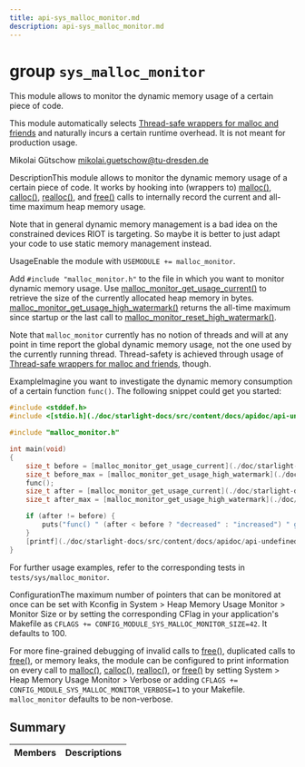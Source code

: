 ```yaml
---
title: api-sys_malloc_monitor.md
description: api-sys_malloc_monitor.md
---
```

# group `sys_malloc_monitor` 

This module allows to monitor the dynamic memory usage of a certain piece of code.

This module automatically selects [Thread-safe wrappers for malloc and friends](./doc/starlight-docs/src/content/docs/apidoc/api-undefined.md#group__sys__malloc__ts) and naturally incurs a certain runtime overhead. It is not meant for production usage. 

Mikolai Gütschow [mikolai.guetschow@tu-dresden.de](mailto:mikolai.guetschow@tu-dresden.de)

DescriptionThis module allows to monitor the dynamic memory usage of a certain piece of code. It works by hooking into (wrappers to) [malloc()](./doc/starlight-docs/src/content/docs/apidoc/api-undefined.md#group__oneway__malloc_1ga7ac38fce3243a7dcf448301ee9ffd392), [calloc()](./doc/starlight-docs/src/content/docs/apidoc/api-undefined.md#group__oneway__malloc_1ga57ec1f2580107f2f42684e77bf2a6d7c), [realloc()](./doc/starlight-docs/src/content/docs/apidoc/api-undefined.md#group__oneway__malloc_1ga1a6b5e8d2f1c37e5b43e4345586075be), and [free()](./doc/starlight-docs/src/content/docs/apidoc/api-undefined.md#group__oneway__malloc_1gafbedc913aa4651b3c3b4b3aecd9b4711) calls to internally record the current and all-time maximum heap memory usage.

Note that in general dynamic memory management is a bad idea on the constrained devices RIOT is targeting. So maybe it is better to just adapt your code to use static memory management instead.

UsageEnable the module with `USEMODULE += malloc_monitor`.

Add `#include "malloc_monitor.h"` to the file in which you want to monitor dynamic memory usage. Use [malloc_monitor_get_usage_current()](./doc/starlight-docs/src/content/docs/apidoc/api-undefined.md#group__sys__malloc__monitor_1gab9f58450ed54755a5235860a5dab4404) to retrieve the size of the currently allocated heap memory in bytes. [malloc_monitor_get_usage_high_watermark()](./doc/starlight-docs/src/content/docs/apidoc/api-undefined.md#group__sys__malloc__monitor_1ga743882f0584698616b02c30ae735f6b7) returns the all-time maximum since startup or the last call to [malloc_monitor_reset_high_watermark()](./doc/starlight-docs/src/content/docs/apidoc/api-undefined.md#group__sys__malloc__monitor_1gaa09f0da764e5c7f1de4db627c8b427b4).

Note that `malloc_monitor` currently has no notion of threads and will at any point in time report the global dynamic memory usage, not the one used by the currently running thread. Thread-safety is achieved through usage of [Thread-safe wrappers for malloc and friends](./doc/starlight-docs/src/content/docs/apidoc/api-undefined.md#group__sys__malloc__ts), though.

ExampleImagine you want to investigate the dynamic memory consumption of a certain function `func()`. The following snippet could get you started:

```cpp
#include <stddef.h>
#include <[stdio.h](./doc/starlight-docs/src/content/docs/apidoc/api-undefined.md#stdio_8h)>

#include "malloc_monitor.h"

int main(void)
{
    size_t before = [malloc_monitor_get_usage_current](./doc/starlight-docs/src/content/docs/apidoc/api-undefined.md#group__sys__malloc__monitor_1gab9f58450ed54755a5235860a5dab4404)();
    size_t before_max = [malloc_monitor_get_usage_high_watermark](./doc/starlight-docs/src/content/docs/apidoc/api-undefined.md#group__sys__malloc__monitor_1ga743882f0584698616b02c30ae735f6b7)();
    func();
    size_t after = [malloc_monitor_get_usage_current](./doc/starlight-docs/src/content/docs/apidoc/api-undefined.md#group__sys__malloc__monitor_1gab9f58450ed54755a5235860a5dab4404)();
    size_t after_max = [malloc_monitor_get_usage_high_watermark](./doc/starlight-docs/src/content/docs/apidoc/api-undefined.md#group__sys__malloc__monitor_1ga743882f0584698616b02c30ae735f6b7)();

    if (after != before) {
        puts("func() " (after < before ? "decreased" : "increased") " global dynamic memory usage.");
    }
    [printf](./doc/starlight-docs/src/content/docs/apidoc/api-undefined.md#group__cpu__avr8__common__stdio__wrapper_1gad2eb277496af160238e7306fff780ad2)("The maximal dynamic memory usage of func() was %d bytes.", after_max - before_max);
}
```

For further usage examples, refer to the corresponding tests in `tests/sys/malloc_monitor`.

ConfigurationThe maximum number of pointers that can be monitored at once can be set with Kconfig in System > Heap Memory Usage Monitor > Monitor Size or by setting the corresponding CFlag in your application's Makefile as `CFLAGS += CONFIG_MODULE_SYS_MALLOC_MONITOR_SIZE=42`. It defaults to 100.

For more fine-grained debugging of invalid calls to [free()](./doc/starlight-docs/src/content/docs/apidoc/api-undefined.md#group__oneway__malloc_1gafbedc913aa4651b3c3b4b3aecd9b4711), duplicated calls to [free()](./doc/starlight-docs/src/content/docs/apidoc/api-undefined.md#group__oneway__malloc_1gafbedc913aa4651b3c3b4b3aecd9b4711), or memory leaks, the module can be configured to print information on every call to [malloc()](./doc/starlight-docs/src/content/docs/apidoc/api-undefined.md#group__oneway__malloc_1ga7ac38fce3243a7dcf448301ee9ffd392), [calloc()](./doc/starlight-docs/src/content/docs/apidoc/api-undefined.md#group__oneway__malloc_1ga57ec1f2580107f2f42684e77bf2a6d7c), [realloc()](./doc/starlight-docs/src/content/docs/apidoc/api-undefined.md#group__oneway__malloc_1ga1a6b5e8d2f1c37e5b43e4345586075be), or [free()](./doc/starlight-docs/src/content/docs/apidoc/api-undefined.md#group__oneway__malloc_1gafbedc913aa4651b3c3b4b3aecd9b4711) by setting System > Heap Memory Usage Monitor > Verbose or adding `CFLAGS += CONFIG_MODULE_SYS_MALLOC_MONITOR_VERBOSE=1` to your Makefile. `malloc_monitor` defaults to be non-verbose.

## Summary

 Members                        | Descriptions                                
--------------------------------|---------------------------------------------

